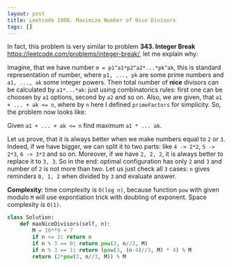 ```yaml
---
layout: post
title: Leetcode 1808. Maximize Number of Nice Divisors
tags: []
---
```


In fact, this problem is very similar to problem **343. Integer Break** https://leetcode.com/problems/integer-break/, let me explain why:

Imagine, that we have number `m = p1^a1*p2^a2*...*pk^ak`, this is standard representation of number, where `p1, ..., pk` are some prime numbers and `a1, ..., ak` some integer powers. Then total number of  **nice** divisors can be calculated by `a1*...*ak`: just using combinatorics rules: first one can be choosen by `a1` options, second by `a2` and so on. Also, we are given, that `a1 + ... + ak <= n`, where by `n` here I defined `primeFactors` for simplicity. So, the problem now looks like:

Given `a1 + ... + ak <= n` find maximum `a1 * ... ak`.

Let us prove, that it is always better when we make numbers equal to `2` or `3`. Indeed, if we have bigger, we can split it to two parts: like `4 -> 2*2`, `5 -> 2*3`, `6 -> 3*3` and so on. Moreover, if we have `2, 2, 2`, it is always better to replace it to `3, 3`. So in the end: optimal configuration has only `2` and `3` and number of `2` is not more than two. Let us just check all `3` cases: `n` gives reminders `0, 1, 2` when divided by `3` and evaluate answer.

**Complexity**: time complexity is `O(log n)`, because function `pow` with given modulo `M` will use expontiation trick with doubling of exponent. Space complexity is `O(1)`.


```python
class Solution:
    def maxNiceDivisors(self, n):
        M = 10**9 + 7
        if n <= 3: return n
        if n % 3 == 0: return pow(3, n//3, M)
        if n % 3 == 1: return (pow(3, (n-4)//3, M) * 4) % M
        return (2*pow(3, n//3, M)) % M
```

